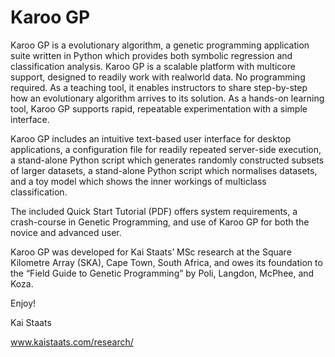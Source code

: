 # Karoo GP

Karoo GP is a evolutionary algorithm, a genetic programming application suite written in Python which provides both 
symbolic regression and classification analysis. Karoo GP is a scalable platform with multicore support, designed to 
readily work with realworld data. No programming required. As a teaching tool, it enables instructors to share 
step-by-step how an evolutionary algorithm arrives to its solution. As a hands-on learning tool, Karoo GP supports 
rapid, repeatable experimentation with a simple interface.

Karoo GP includes an intuitive text-based user interface for desktop applications, a configuration file for readily 
repeated server-side execution, a stand-alone Python script which generates randomly constructed subsets of larger 
datasets, a stand-alone Python script which normalises datasets, and a toy model which shows the inner workings of 
multiclass classification.

The included Quick Start Tutorial (PDF) offers system requirements, a crash-course in Genetic Programming, and use of 
Karoo GP for both the novice and advanced user.

Karoo GP was developed for Kai Staats’ MSc research at the Square Kilometre Array (SKA), Cape Town, South Africa, and 
owes its foundation to the “Field Guide to Genetic Programming” by Poli, Langdon, McPhee, and Koza.

Enjoy!

Kai Staats

www.kaistaats.com/research/
